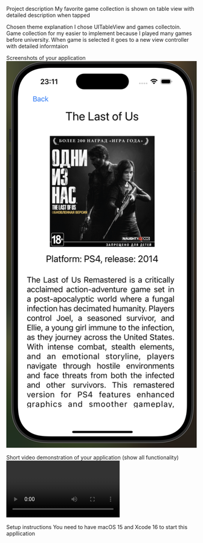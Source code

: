 Project description
My favorite game collection is shown on table view with detailed description when tapped

Chosen theme explanation
I chose UITableView and games collectoin. Game collection for my easier to implement because I played many games before university. When game is selected it goes to a new view controller with detailed informtaion

Screenshots of your application
![alt text](<demo photo.png>)

Short video demonstration of your application (show all functionality)
<video controls src="assignment 8 demo video.mp4" title="Title"></video>

Setup instructions
You need to have macOS 15 and Xcode 16 to start this appllication
